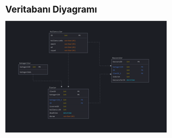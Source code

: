 # Veritabanı Diyagramı

![Veritabanı Diyagramı](https://github.com/Seyit10/freelancer-app/blob/main/Assets/databasemodel.png)
